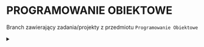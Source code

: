 # PROGRAMOWANIE OBIEKTOWE

Branch zawierający zadania/projekty z przedmiotu `Programowanie Obiektowe`

<div>
    <details>
        <summary></summary>
        <ul>
            <li><a href="OOP/KONSOLA_oop_klasa_filmy/">KONSOLA_oop_klasa_filmy</a></li>
            <li><a href="OOP/KONSOLOWA___oop_operacje_na_tekście/">KONSOLOWA___oop_operacje_na_tekście</a></li>
        </ul>
    </details>
</div>
